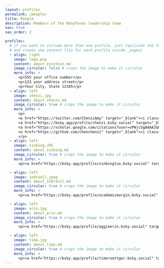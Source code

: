 ```yaml
---
layout: profiles
permalink: /people/
title: People
description: Members of the ManyTones leadership team
nav: true
nav_order: 2

profiles:
  # if you want to include more than one profile, just replicate the following block
  # and create one content file for each profile inside _pages/
  - align: right
    image: logo.png
    content: about_einstein.md
    image_circular: false # crops the image to make it circular
    more_info: >
      <p>555 your office number</p>
      <p>123 your address street</p>
      <p>Your City, State 12345</p>
  - align: left
    image: chenzi.jpg
    content: about_chenzi.md
    image_circular: true # crops the image to make it circular
    more_info: >
      <p>
      <a href="https://twitter.com/ChenziAmy" target="_blank"><i class="fab fa-twitter"></i> </a>  
      <a href="https://bsky.app/profile/chenzi.bsky.social" target="_blank"><i class="fab fa-bluesky"></i> </a>  
      <a href="https://scholar.google.com/citations?user=vPWjcSgAAAAJ&hl=en" target="_blank"><i class="ai ai-google-scholar"></i> </a>  
      <a href="https://github.com/chenchenzi" target="_blank"><i class="fab fa-github"></i> </a>
      </p>
  - align: left
    image: xinbing.JPG
    content: about_xinbing.md
    image_circular: true # crops the image to make it circular
    more_info: >
      <p><a href="https://bsky.app/profile/xinbingluo.bsky.social" target="_blank"><i class="fab fa-bluesky"></i> </a></p>

  - align: left
    image: indranil.jpeg
    content: about_indranil.md
    image_circular: true # crops the image to make it circular
    more_info: >
      <p><a href="https://bsky.app/profile/academicmargin.bsky.social" target="_blank"><i class="fab fa-bluesky"></i> </a></p>

  - align: left
    image: erin.jpg
    content: about_erin.md
    image_circular: true # crops the image to make it circular
    more_info: >
      <p><a href="https://bsky.app/profile/aggieerin.bsky.social" target="_blank"><i class="fab fa-bluesky"></i> </a></p>

  - align: left
    image: timo.jpg
    content: about_timo.md
    image_circular: true # crops the image to make it circular
    more_info: >
      <p><a href="https://bsky.app/profile/timoroettger.bsky.social" target="_blank"><i class="fab fa-bluesky"></i> </a></p>
---
```

